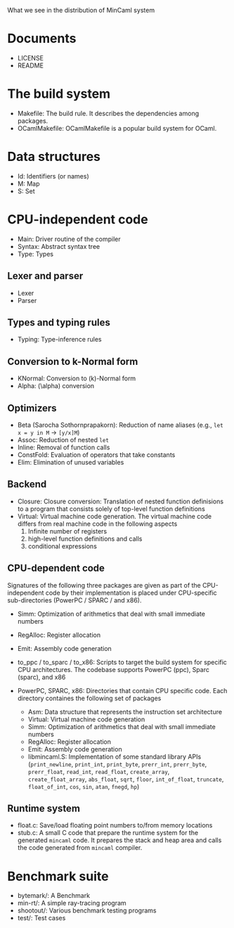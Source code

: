 What we see in the distribution of MinCaml system

# Documents

- LICENSE
- README

# The build system

- Makefile: The build rule.  It describes the dependencies among packages.
- OCamlMakefile: OCamlMakefile is a popular build system for OCaml.

# Data structures

- Id: Identifiers (or names)
- M: Map
- S: Set

# CPU-independent code

- Main: Driver routine of the compiler
- Syntax: Abstract syntax tree
- Type: Types

## Lexer and parser

- Lexer
- Parser

## Types and typing rules

- Typing: Type-inference rules

## Conversion to k-Normal form

- KNormal: Conversion to \(k\)-Normal form
- Alpha: \(\alpha\) conversion

## Optimizers

- Beta (Sarocha Sothornprapakorn): Reduction of name aliases (e.g., `let x = y in M` → `[y/x]M`)
- Assoc: Reduction of nested `let`
- Inline: Removal of function calls
- ConstFold: Evaluation of operators that take constants
- Elim: Elimination of unused variables

## Backend

- Closure: Closure conversion: Translation of nested function definisions to a program that consists solely of top-level function definitions
- Virtual: Virtual machine code generation.  The virtual machine code differs from real machine code in the following aspects
    1. Infinite number of registers
    1. high-level function definitions and calls
    1. conditional expressions

## CPU-dependent code

Signatures of the following three packages are given as part of the CPU-independent code by their implementation is placed under CPU-specific sub-directories (PowerPC / SPARC / and x86).

- Simm: Optimization of arithmetics that deal with small immediate numbers
- RegAlloc: Register allocation
- Emit: Assembly code generation

- to_ppc / to_sparc / to_x86: Scripts to target the build system for specific CPU architectures.  The codebase supports PowerPC (ppc), Sparc (sparc), and x86

- PowerPC, SPARC, x86: Directories that contain CPU specific code.  Each directory containes the following set of packages
    - Asm: Data structure that represents the instruction set architecture
    - Virtual: Virtual machine code generation
    - Simm: Optimization of arithmetics that deal with small immediate numbers
    - RegAlloc: Register allocation
    - Emit: Assembly code generation
    - libmincaml.S: Implementation of some standard library APIs (`print_newline`, `print_int`, `print_byte`, `prerr_int`, `prerr_byte`, `prerr_float`, `read_int`, `read_float`, `create_array`, `create_float_array`, `abs_float`, `sqrt`, `floor`, `int_of_float`, `truncate`, `float_of_int`, `cos`, `sin`, `atan`, `fnegd`, `hp`)

## Runtime system

- float.c: Save/load floating point numbers to/from memory locations
- stub.c: A small C code that prepare the runtime system for the generated `mincaml` code.  It prepares the stack and heap area and calls the code generated from `mincaml` compiler.

# Benchmark suite

- bytemark/: A Benchmark
- min-rt/: A simple ray-tracing program
- shootout/: Various benchmark testing programs
- test/: Test cases
